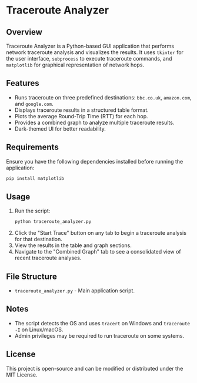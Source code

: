 # Traceroute Analyzer

## Overview
Traceroute Analyzer is a Python-based GUI application that performs network traceroute analysis and visualizes the results. It uses `tkinter` for the user interface, `subprocess` to execute traceroute commands, and `matplotlib` for graphical representation of network hops.

## Features
- Runs traceroute on three predefined destinations: `bbc.co.uk`, `amazon.com`, and `google.com`.
- Displays traceroute results in a structured table format.
- Plots the average Round-Trip Time (RTT) for each hop.
- Provides a combined graph to analyze multiple traceroute results.
- Dark-themed UI for better readability.

## Requirements
Ensure you have the following dependencies installed before running the application:

```bash
pip install matplotlib
```

## Usage
1. Run the script:
   ```bash
   python traceroute_analyzer.py
   ```
2. Click the "Start Trace" button on any tab to begin a traceroute analysis for that destination.
3. View the results in the table and graph sections.
4. Navigate to the "Combined Graph" tab to see a consolidated view of recent traceroute analyses.

## File Structure
- `traceroute_analyzer.py` - Main application script.

## Notes
- The script detects the OS and uses `tracert` on Windows and `traceroute -I` on Linux/macOS.
- Admin privileges may be required to run traceroute on some systems.

## License
This project is open-source and can be modified or distributed under the MIT License.

